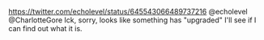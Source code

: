 https://twitter.com/echolevel/status/645543066489737216 @echolevel @CharlotteGore Ick, sorry, looks like something has "upgraded" I'll see if I can find out what it is.